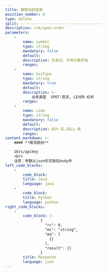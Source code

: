 ```yaml
---
title: 撤销当前挂单
position_number: 8
type: delete
split: -------------------------------------
description: /v4/open-order
parameters:
    -
        name: symbol
        type: string
        mandatory: false
        default:
        description: 交易对，不传代表所有
        ranges:
    -
        name: bizType
        type: string
        mandatory: true
        default:
        description: >-
            业务类型  SPOT-现货, LEVER-杠杆
        ranges:
    -
        name: side
        type: string
        mandatory: false
        default:
        description: BUY-买,SELL-卖
        ranges:
content_markdown: >-
    #### **限流规则**

    10/s/apikey
    <br>
    注意：参数以json形式放在body中
left_code_blocks:
    -
        code_block:
        title: Java
        language: java
    -
        code_block:
        title: Python
        language: python
right_code_blocks:
    -
        code_block: |-
                {
                  "rc": 0,
                  "mc": "string",
                  "ma": [
                    {}
                  ],
                  "result": {}
                }
        title: Response
        language: json
---
```

